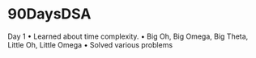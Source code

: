 # 90DaysDSA

Day 1
•	Learned about time complexity.
•	Big Oh, Big Omega, Big Theta, Little Oh, Little Omega
•	Solved various problems
